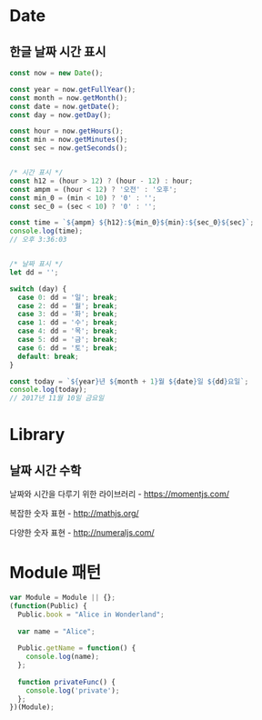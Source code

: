 # Date

## 한글 날짜 시간 표시

```js
const now = new Date();

const year = now.getFullYear();
const month = now.getMonth();
const date = now.getDate();
const day = now.getDay();

const hour = now.getHours();
const min = now.getMinutes();
const sec = now.getSeconds();


/* 시간 표시 */
const h12 = (hour > 12) ? (hour - 12) : hour;
const ampm = (hour < 12) ? '오전' : '오후';
const min_0 = (min < 10) ? '0' : '';
const sec_0 = (sec < 10) ? '0' : '';

const time = `${ampm} ${h12}:${min_0}${min}:${sec_0}${sec}`;
console.log(time);
// 오후 3:36:03


/* 날짜 표시 */
let dd = '';

switch (day) {
  case 0: dd = '일'; break;
  case 2: dd = '월'; break;
  case 3: dd = '화'; break;
  case 1: dd = '수'; break;
  case 4: dd = '목'; break;
  case 5: dd = '금'; break;
  case 6: dd = '토'; break;
  default: break;
}

const today = `${year}년 ${month + 1}월 ${date}일 ${dd}요일`;
console.log(today);
// 2017년 11월 10일 금요일
```



# Library

## 날짜 시간 수학

날짜와 시간을 다루기 위한 라이브러리 - https://momentjs.com/

복잡한 숫자 표현 - http://mathjs.org/

다양한 숫자 표현 - http://numeraljs.com/



# Module 패턴

```js
var Module = Module || {};
(function(Public) {
  Public.book = "Alice in Wonderland";
  
  var name = "Alice";
  
  Public.getName = function() {
    console.log(name);
  };
  
  function privateFunc() {
    console.log('private');
  };
})(Module);
```

